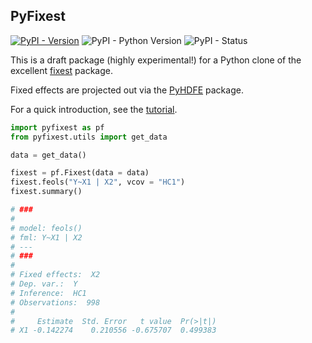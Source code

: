 ## PyFixest

[![PyPI - Version](https://img.shields.io/pypi/v/pyfixest.svg)](https://pypi.org/project/pyfixest/)
![PyPI - Python Version](https://img.shields.io/pypi/pyversions/pyfixest.svg)
![PyPI - Status](https://img.shields.io/pypi/status/pyfixest.svg)

This is a draft package (highly experimental!) for a Python clone of the excellent [fixest](https://github.com/lrberge/fixest) package.

Fixed effects are projected out via the [PyHDFE](https://github.com/jeffgortmaker/pyhdfe) package.

For a quick introduction, see the [tutorial](https://s3alfisc.github.io/pyfixest/tutorial/).

```python
import pyfixest as pf
from pyfixest.utils import get_data

data = get_data()

fixest = pf.Fixest(data = data)
fixest.feols("Y~X1 | X2", vcov = "HC1")
fixest.summary()

# ###
#
# model: feols()
# fml: Y~X1 | X2
# ---
# ###
#
# Fixed effects:  X2
# Dep. var.:  Y
# Inference:  HC1
# Observations:  998
#
#     Estimate  Std. Error   t value  Pr(>|t|)
# X1 -0.142274    0.210556 -0.675707  0.499383
```

